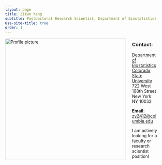 ```yaml
---
layout: page
title: Zikun Yang
subtitle: Postdoctoral Research Scientist, Department of Biostatistics, Columbia University
use-site-title: true
order: 1
---
```

<img align="left" src="/img/IMG_2854.jpg" alt="Profile picture" width="400" style="margin-right: 20px; margin-bottom: 20px;">


### Contact:
[Department of Biostatistics](https://www.publichealth.columbia.edu/academics/departments/biostatistics)  
[Colorado State University](https://www.columbia.edu)   
722 West 168th Street<br/>
New York<br/>
NY 10032
   
**Email:** zy2412@columbia.edu

I am actively looking for a faculty or research scientist position!
